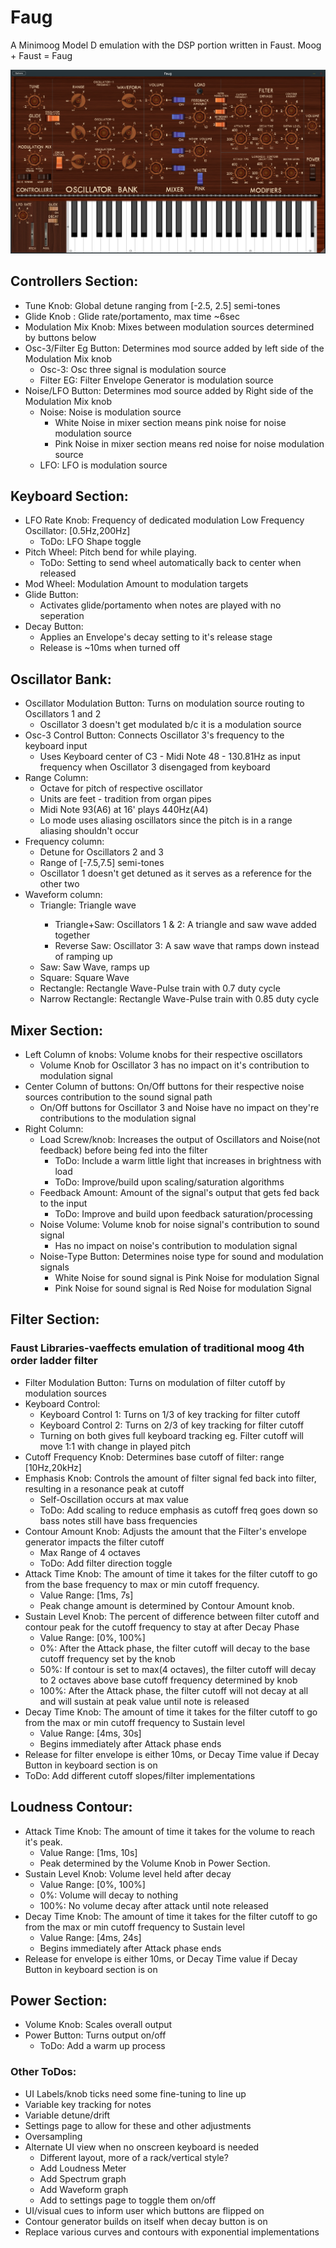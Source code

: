 # Faug
A Minimoog Model D emulation with the DSP portion written in Faust. Moog + Faust = Faug

![Alt text](./imageWork/faugScreenshot.png?raw=true "Faug UI")

<h2>Controllers Section:</h2>
<ul>
  <li>Tune Knob:  Global detune ranging from [-2.5, 2.5] semi-tones</li>
  <li>Glide Knob : Glide rate/portamento, max time ~6sec</li>
  <li>Modulation Mix Knob: Mixes between modulation sources determined by buttons below</li>
  <li>Osc-3/Filter Eg Button: Determines mod source added by left side of the Modulation Mix knob
    <ul>
        <li>Osc-3: Osc three signal is modulation source</li>
        <li>Filter EG: Filter Envelope Generator is modulation source</li>
    </ul>
  </li>
  <li>Noise/LFO Button: Determines mod source added by Right side of the Modulation Mix knob
    <ul>
        <li>Noise: Noise is modulation source
          <ul>
            <li>White Noise in mixer section means pink noise for noise modulation source</li>
            <li>Pink Noise in mixer section means red noise for noise modulation source</li>
          </ul>
        </li>
        <li>LFO: LFO is modulation source</li>
    </ul>
  </li>
</ul>

<h2>Keyboard Section:</h2>
<ul>
  <li>LFO Rate Knob: Frequency of dedicated modulation Low Frequency Oscillator: [0.5Hz,200Hz]
    <ul>
      <li>ToDo: LFO Shape toggle</li>
    </ul>
  </li>
  <li>Pitch Wheel: Pitch bend for while playing.
    <ul>
      <li>ToDo: Setting to send wheel automatically back to center when released</li>
    </ul>
  </li>
  <li>Mod Wheel: Modulation Amount to modulation targets</li>
  <li>Glide Button: 
    <ul>
      <li>Activates glide/portamento when notes are played with no seperation</li>
    </ul>
  </li>
  <li>Decay Button: 
    <ul>
      <li>Applies an Envelope's decay setting to it's release stage</li>
      <li>Release is ~10ms when turned off</li>
    </ul>
  </li>
</ul>

<h2>Oscillator Bank:</h2>
<ul>
  <li>Oscillator Modulation Button: Turns on modulation source routing to Oscillators 1 and 2<ul>
    <li>Oscillator 3 doesn't get modulated b/c it is a modulation source</li>
  </ul></li>
  <li>Osc-3 Control Button: Connects Oscillator 3's frequency to the keyboard input<ul>
    <li>Uses Keyboard center of C3 - Midi Note 48 - 130.81Hz as input frequency when Oscillator 3 disengaged from keyboard</li>
  </ul></li>
  <li>Range Column:<ul>
    <li>Octave for pitch of respective oscillator</li>
    <li>Units are feet - tradition from organ pipes</li>
    <li>Midi Note 93(A6) at 16' plays 440Hz(A4)</li>
    <li>Lo mode uses aliasing oscillators since the pitch is in a range aliasing shouldn't occur</li>
  </ul></li>
  <li>Frequency column:<ul>
    <li>Detune for Oscillators 2 and 3</li>
    <li>Range of [-7.5,7.5] semi-tones</li>
    <li>Oscillator 1 doesn't get detuned as it serves as a reference for the other two</li>
  </ul></li>
  <li>Waveform column:<ul>
    <li>Triangle: Triangle wave</li><ul>
      <li>Triangle+Saw: Oscillators 1 & 2: A triangle and saw wave added together</li>
      <li>Reverse Saw: Oscillator 3: A saw wave that ramps down instead of ramping up</li>
    </ul>
    <li>Saw: Saw Wave, ramps up</li>
    <li>Square: Square Wave</li>
    <li>Rectangle: Rectangle Wave-Pulse train with 0.7 duty cycle </li>
    <li>Narrow Rectangle: Rectangle Wave-Pulse train with 0.85 duty cycle </li>
  </ul></li>
</ul>

<h2>Mixer Section:</h2>
<ul>
  <li>Left Column of knobs: Volume knobs for their respective oscillators<ul>
    <li>Volume Knob for Oscillator 3 has no impact on it's contribution to modulation signal</li>
  </ul></li>
  <li>Center Column of buttons: On/Off buttons for their respective noise sources contribution to the sound signal path<ul>
    <li>On/Off buttons for Oscillator 3 and Noise have no impact on they're contributions to the modulation signal</li>
  </ul></li>
  <li>Right Column: <ul>
    <li>Load Screw/knob: Increases the output of Oscillators and Noise(not feedback) before being fed into the filter<ul>
      <li>ToDo: Include a warm little light that increases in brightness with load</li>
      <li>ToDo: Improve/build upon scaling/saturation algorithms</li>
    </ul></li>
    <li>Feedback Amount: Amount of the signal's output that gets fed back to the input<ul>
      <li>ToDo: Improve and build upon feedback saturation/processing</li>
    </ul></li>
    <li>Noise Volume: Volume knob for noise signal's contribution to sound signal<ul>
      <li>Has no impact on noise's contribution to modulation signal</li>
    </ul></li>
    <li>Noise-Type Button: Determines noise type for sound and modulation signals<ul>
      <li>White Noise for sound signal is Pink Noise for modulation Signal</li>
      <li>Pink Noise for sound signal is Red Noise for modulation Signal</li>
    </ul></li>
  </ul></li>
</ul>

<h2>Filter Section:</h2>
<h3>Faust Libraries-vaeffects emulation of traditional moog 4th order ladder filter</h3>
<ul>
  <li>Filter Modulation Button: Turns on modulation of filter cutoff by modulation sources</li>
  <li>Keyboard Control:<ul>
    <li>Keyboard Control 1: Turns on 1/3 of key tracking for filter cutoff</li>
    <li>Keyboard Control 2: Turns on 2/3 of key tracking for filter cutoff</li>
    <li>Turning on both gives full keyboard tracking eg. Filter cutoff will move 1:1 with change in played pitch</li>  
  </ul></li>
  <li>Cutoff Frequency Knob: Determines base cutoff of filter: range [10Hz,20kHz]</li>
  <li>Emphasis Knob: Controls the amount of filter signal fed back into filter, resulting in a resonance peak at cutoff<ul>
    <li>Self-Oscillation occurs at max value</li>
    <li>ToDo: Add scaling to reduce emphasis as cutoff freq goes down so bass notes still have bass frequencies</li>
  </ul></li>
  <li>Contour Amount Knob: Adjusts the amount that the Filter's envelope generator impacts the filter cutoff<ul>
    <li>Max Range of 4 octaves</li>
    <li>ToDo: Add filter direction toggle</li>
  </ul></li>
  <li>Attack Time Knob: The amount of time it takes for the filter cutoff to go from the base frequency to max or min cutoff frequency.<ul>
    <li>Value Range: [1ms, 7s]</li>
    <li>Peak change amount is determined by Contour Amount knob.</li>
  </ul></li>
  <li>Sustain Level Knob: The percent of difference between filter cutoff and contour peak for the cutoff frequency to stay at after Decay Phase<ul>
    <li>Value Range: [0%, 100%]</li>
    <li>0%: After the Attack phase, the filter cutoff will decay to the base cutoff frequency set by the knob</li>
    <li>50%: If contour is set to max(4 octaves), the filter cutoff will decay to 2 octaves above base cutoff frequency determined by knob</li>
    <li>100%: After the Attack phase, the filter cutoff will not decay at all and will sustain at peak value until note is released</li>
  </ul></li>
  <li>Decay Time Knob: The amount of time it takes for the filter cutoff to go from the max or min cutoff frequency to Sustain level<ul>
    <li>Value Range: [4ms, 30s]</li>
    <li>Begins immediately after Attack phase ends</li>
  </ul></li>
  <li>Release for filter envelope is either 10ms, or Decay Time value if Decay Button in keyboard section is on</li>
  <li>ToDo: Add different cutoff slopes/filter implementations</li>
</ul>

<h2>Loudness Contour:</h2>
<ul>
  <li>Attack Time Knob: The amount of time it takes for the volume to reach it's peak.<ul>
    <li>Value Range: [1ms, 10s]</li>
    <li>Peak determined by the Volume Knob in Power Section.</li>
  </ul></li>
  <li>Sustain Level Knob: Volume level held after decay<ul>
    <li>Value Range: [0%, 100%]</li>
    <li>0%: Volume will decay to nothing</li>
    <li>100%: No volume decay after attack until note released</li>
  </ul></li>
  <li>Decay Time Knob: The amount of time it takes for the filter cutoff to go from the max or min cutoff frequency to Sustain level<ul>
    <li>Value Range: [4ms, 24s]</li>
    <li>Begins immediately after Attack phase ends</li>
  </ul></li>
  <li>Release for envelope is either 10ms, or Decay Time value if Decay Button in keyboard section is on</li>
</ul>

<h2>Power Section:</h2>
<ul>
  <li>Volume Knob: Scales overall output</li>
  <li>Power Button: Turns output on/off <ul>
    <li>ToDo: Add a warm up process</li>
  </ul></li>
</ul>
<h3>Other ToDos:</h3>
<ul>
  <li>UI Labels/knob ticks need some fine-tuning to line up</li>
  <li>Variable key tracking for notes</li>
  <li>Variable detune/drift</li>
  <li>Settings page to allow for these and other adjustments</li>
  <li>Oversampling</li>
  <li>Alternate UI view when no onscreen keyboard is needed <ul>
    <li>Different layout, more of a rack/vertical style?</li>
    <li>Add Loudness Meter</li>
    <li>Add Spectrum graph</li>
    <li>Add Waveform graph</li>
    <li>Add to settings page to toggle them on/off</li>
  </ul></li>
  <li>UI/visual cues to inform user which buttons are flipped on</li>
  <li>Contour generator builds on itself when decay button is on</li>
  <li>Replace various curves and contours with exponential implementations</li>
</ul>
